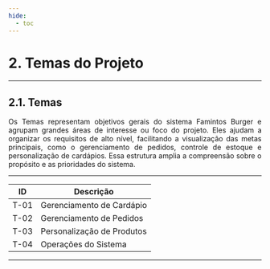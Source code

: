 ```yaml
---
hide:
  - toc
---
```


# 2. Temas do Projeto
___________________________________________________________________________________

## 2.1. Temas

<div style="text-align: justify">
Os Temas representam objetivos gerais do sistema Famintos Burger e agrupam grandes áreas de interesse ou foco do projeto. Eles ajudam a organizar os requisitos de alto nível, facilitando a visualização das metas principais, como o gerenciamento de pedidos, controle de estoque e personalização de cardápios. Essa estrutura amplia a compreensão sobre o propósito e as prioridades do sistema.
</div>

___________________________________________________________________________________

| **ID**  | **Descrição**                                                  |
|---------|----------------------------------------------------------------|
| T-01    | Gerenciamento de Cardápio                                      |
| T-02    | Gerenciamento de Pedidos                                       |   
| T-03    | Personalização de Produtos                                     |
| T-04    | Operações do Sistema                                           |

___________________________________________________________________________________
